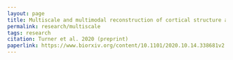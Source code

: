 ```yaml
---
layout: page
title: Multiscale and multimodal reconstruction of cortical structure and function
permalink: research/multiscale
tags: research
citation: Turner et al. 2020 (preprint)
paperlink: https://www.biorxiv.org/content/10.1101/2020.10.14.338681v2
---
```

